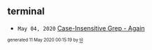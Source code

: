 ## terminal

* <code>May 04, 2020</code> [Case-Insensitive Grep - Again](2020-05-04T11-44-37-case-insensitive-grep---again.md)

<sup><sub>generated 11 May 2020 00:15:19 by <a href='https://github.com/senorprogrammer/til'>til</a></sub></sup>
